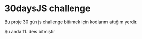 # 30daysJS challenge

Bu proje 30 gün js challenge bitirmek için kodlarımı attığım yerdir.

Şu anda 11. ders bitmiştir